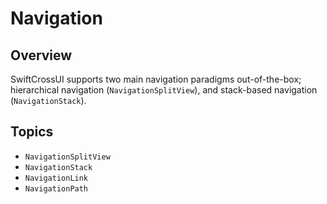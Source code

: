 # Navigation

## Overview

SwiftCrossUI supports two main navigation paradigms out-of-the-box; hierarchical
navigation (``NavigationSplitView``), and stack-based navigation
(``NavigationStack``).

## Topics

- ``NavigationSplitView``
- ``NavigationStack``
- ``NavigationLink``
- ``NavigationPath``

